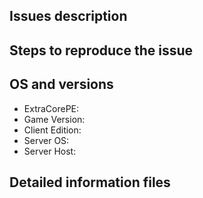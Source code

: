 <!-- Thank you for using ExtraCorePE -->
<!-- These information will be used to improve performance -->
<!-- Please follow the instructions to create a sentence -->

<!-- Please describe the detailed information of the problem -->
## Issues description

<!-- Please add procedures to reproduce the issues and help find the issues -->
## Steps to reproduce the issue

<!-- Please describe the result of executing the version command of ExtraCorePE -->
## OS and versions
* ExtraCorePE:
* Game Version: 
* Client Edition:
* Server OS:
* Server Host:

<!-- If you have information such as crash dump, backtrace, plugin list, please describe the details -->
## Detailed information files
```
